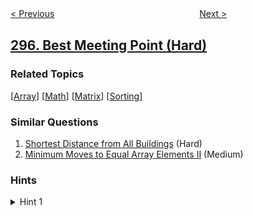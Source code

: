 <!--|This file generated by command(leetcode description); DO NOT EDIT.    |-->
<!--+----------------------------------------------------------------------+-->
<!--|@author    openset <openset.wang@gmail.com>                           |-->
<!--|@link      https://github.com/openset                                 |-->
<!--|@home      https://github.com/openset/leetcode                        |-->
<!--+----------------------------------------------------------------------+-->

[< Previous](../find-median-from-data-stream "Find Median from Data Stream")
　　　　　　　　　　　　　　　　
[Next >](../serialize-and-deserialize-binary-tree "Serialize and Deserialize Binary Tree")

## [296. Best Meeting Point (Hard)](https://leetcode.com/problems/best-meeting-point "最佳的碰头地点")



### Related Topics
  [[Array](../../tag/array/README.md)]
  [[Math](../../tag/math/README.md)]
  [[Matrix](../../tag/matrix/README.md)]
  [[Sorting](../../tag/sorting/README.md)]

### Similar Questions
  1. [Shortest Distance from All Buildings](../shortest-distance-from-all-buildings) (Hard)
  1. [Minimum Moves to Equal Array Elements II](../minimum-moves-to-equal-array-elements-ii) (Medium)

### Hints
<details>
<summary>Hint 1</summary>
Try to solve it in one dimension first. How can this solution apply to the two dimension case?
</details>

